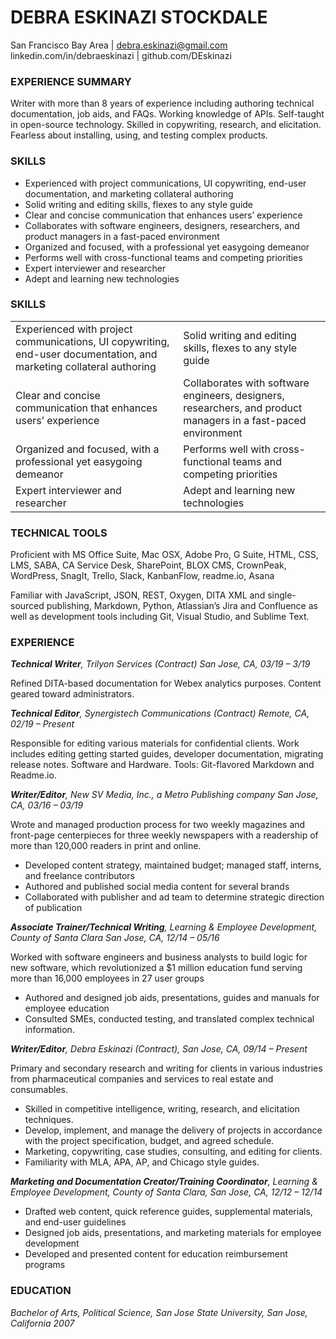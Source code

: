 # **DEBRA ESKINAZI STOCKDALE** #
San Francisco Bay Area | debra.eskinazi@gmail.com
linkedin.com/in/debraeskinazi |  github.com/DEskinazi

### **EXPERIENCE SUMMARY**

Writer with more than 8 years of experience including authoring technical documentation, job aids, and FAQs. Working knowledge of APIs. Self-taught in open-source technology. Skilled in copywriting, research, and elicitation. Fearless about installing, using, and testing complex products.

### **SKILLS**
* Experienced with project communications, UI copywriting, end-user documentation, and marketing collateral authoring
* Solid writing and editing skills, flexes to any style guide 
* Clear and concise communication that enhances users’ experience 
* Collaborates with software engineers, designers, researchers, and product managers in a fast-paced environment 
* Organized and focused, with a professional yet easygoing demeanor 
* Performs well with cross-functional teams and competing priorities 
* Expert interviewer and researcher
* Adept and learning new technologies

### **SKILLS**
||  |
| ------------- | ------------- |
| Experienced with project communications, UI copywriting, end-user documentation, and marketing collateral authoring  | Solid writing and editing skills, flexes to any style guide  |
| Clear and concise communication that enhances users’ experience  | Collaborates with software engineers, designers, researchers, and product managers in a fast-paced environment   |
| Organized and focused, with a professional yet easygoing demeanor | Performs well with cross-functional teams and competing priorities |
|Expert interviewer and researcher |  Adept and learning new technologies  |

### **TECHNICAL TOOLS**
Proficient with MS Office Suite, Mac OSX, Adobe Pro, G Suite, HTML, CSS, LMS, SABA, CA Service Desk, SharePoint, BLOX CMS, CrownPeak, WordPress, SnagIt, Trello, Slack, KanbanFlow, readme.io, Asana 

Familiar with JavaScript, JSON, REST, Oxygen, DITA XML and single-sourced publishing, Markdown, Python, Atlassian’s Jira and Confluence as well as development tools including Git, Visual Studio, and Sublime Text. 

### **EXPERIENCE**
_**Technical Writer**, Trilyon Services (Contract) San Jose, CA,  03/19 – 3/19_

Refined DITA-based documentation for Webex analytics purposes. Content geared toward administrators.

_**Technical Editor**, Synergistech Communications (Contract) Remote, CA, 02/19 – Present_

Responsible for editing various materials for confidential clients. Work includes editing getting started guides, developer documentation, migrating release notes. Software and Hardware. Tools: Git-flavored Markdown and Readme.io.

_**Writer/Editor**, New SV Media, Inc., a Metro Publishing company San Jose, CA, 03/16 – 03/19_

Wrote and managed production process for two weekly magazines and front-page centerpieces for three weekly newspapers with a readership of more than 120,000 readers in print and online.

* Developed content strategy, maintained budget; managed staff, interns, and freelance contributors
* Authored and published social media content for several brands
* Collaborated with publisher and ad team to determine strategic direction of publication

_**Associate Trainer/Technical Writing**,  Learning & Employee Development, County of Santa Clara San Jose, CA, 12/14 – 05/16_

Worked with software engineers and business analysts to build logic for new software, which revolutionized a $1 million education fund serving more than 16,000 employees in 27 user groups

* Authored and designed job aids, presentations, guides and manuals for employee education 
* Consulted SMEs, conducted testing, and translated complex technical information.

_**Writer/Editor**, Debra Eskinazi (Contract), San Jose, CA, 09/14 – Present_

Primary and secondary research and writing for clients in various industries from pharmaceutical companies and services to real estate and consumables.

* Skilled in competitive intelligence, writing, research, and elicitation techniques.
* Develop, implement, and manage the delivery of projects in accordance with the project specification, budget, and agreed schedule.
* Marketing, copywriting, case studies, consulting, and editing for clients.
* Familiarity with MLA, APA, AP, and Chicago style guides. 

_**Marketing and Documentation Creator/Training Coordinator**, Learning & Employee Development, County of Santa Clara, San Jose, CA, 12/12 – 12/14_

* Drafted web content, quick reference guides, supplemental materials, and end-user guidelines 
* Designed job aids, presentations, and marketing materials for employee development 
* Developed and presented content for education reimbursement programs

### **EDUCATION**
_Bachelor of Arts, Political Science, San Jose State University, San Jose, California 
2007_

